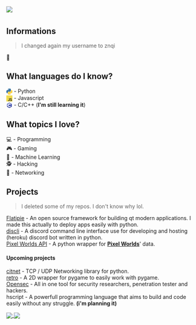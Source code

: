 <h1>
    <img src="https://github-readme-stats.vercel.app/api?username=znqi&show_icons=True&custom_title=Statistic&count_private=True&hide=issues,contribs">
</h1>

## Informations
> I changed again my username to znqi<br>

🏡

## What languages do I know?

<img src="images/python-logo.png" width="16" align="center"> - Python</br>
<img src="images/js.png" width="16" align="center"> - Javascript</br>
<img src="images/c-programming.png" width="16" align="center"> - C/C++ (__I'm still learning it__)

## What topics I love?

💻 - Programming</br>
🎮 - Gaming</br>
🧠 - Machine Learning</br>
🕵️‍ - Hacking</br>
🔌 - Networking</br>

## Projects
> I deleted some of my repos. I don't know why lol.

[Flatipie](https://github.com/flatipie/flatipie) - An open source framework for building qt modern applications. I made this actually to deploy apps easily with python.<br>
[discli](https://github.com/znqi/discli) - A discord command line interface use for developing and hosting (heroku) discord bot written in python.<br>
[Pixel Worlds API](https://github.com/znqi/pixelworldsapi) - A python wrapper for [**Pixel Worlds**](https://store.steampowered.com/app/636040/Pixel_Worlds_MMO_Sandbox/)' data.</br>
#### Upcoming projects

[citnet](https://github.com/zenqiproject/citnet) - TCP / UDP Networking library for python.</br>
[retro](https://github.com/zenqiproject/retro) - A 2D wrapper for pygame to easily work with pygame.</br>
[Opensec](https://github.com/serumsecurity/opensec) - All in one tool for security researchers, penetration tester and hackers.</br>
hscript - A powerfull programming language that aims to build and code easily without any struggle. **(i'm planning it)**

<a href="https://github.com/flatipie/Flatipie">
  <img align="center" src="https://github-readme-stats.vercel.app/api/pin/?username=flatipie&repo=flatipie" />
</a>

<a>
  <img align="center" src="https://github-readme-stats.vercel.app/api/top-langs/?username=znqi&hide=css,html&layout=compact&card_width=350">
</a>
